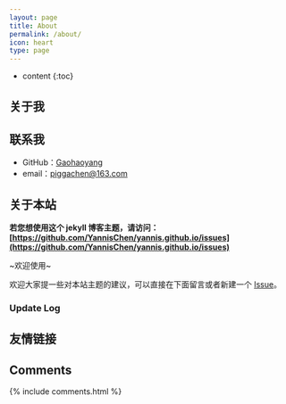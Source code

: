 ```yaml
---
layout: page
title: About
permalink: /about/
icon: heart
type: page
---
```


* content
{:toc}

## 关于我



## 联系我

* GitHub：[Gaohaoyang](https://github.com/YannisChen)
* email：piggachen@163.com

## 关于本站

**若您想使用这个 jekyll 博客主题，请访问：[https://github.com/YannisChen/yannis.github.io/issues](https://github.com/YannisChen/yannis.github.io/issues)**

~欢迎使用~

欢迎大家提一些对本站主题的建议，可以直接在下面留言或者新建一个 [Issue](https://github.com/YannisChen/yannis.github.io/issues/issues)。

### Update Log


## 友情链接


## Comments

{% include comments.html %}
